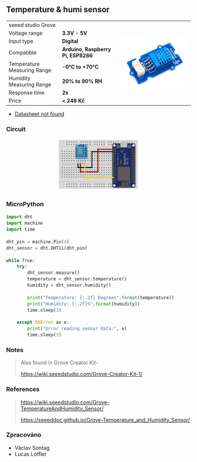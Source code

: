 ## Temperature & humi sensor

<table border="0" width="100%"><tr><td colspan=2 width="60%">seeed studio Grove </td>
<td rowspan=9 width="40%" align="right"><img src="../../.img/humi.jpg" width="200px" /></td></tr>
<tr><td>Voltage range</td><td><b>3.3V - 5V</b></td></tr>
<tr><td>Input type</td><td><b>Digital</b></td></tr>
<tr><td>Compatible</td><td><b>Arduino, Raspberry Pi, ESP8266</b></td></tr>
<tr><td>Temperature Measuring Range</td><td><b>-0°C to +70°C</b></td></tr>
<tr><td>Humidity Measuring Range</td><td><b>20% to 90% RH</b></td></tr>
<tr><td>Response time</td><td><b>2s</b></td></tr>
<tr><td>Price</td><td><b>< 248 Kč</b></td></tr></table>

* [Datasheet not found]()

### Circuit
<p align="center"><img src="../../.img/humi.png" width="45%" /></p>

### MicroPython

```python
import dht
import machine
import time

dht_pin = machine.Pin(4)
dht_sensor = dht.DHT11(dht_pin)

while True:
    try:
        dht_sensor.measure()
        temperature = dht_sensor.temperature()
        humidity = dht_sensor.humidity()

        print("Temperature: {:.2f} Degrees".format(temperature))
        print("Humidity: {:.2f}%".format(humidity))
        time.sleep(3)

    except OSError as e:
        print("Error reading sensor data:", e)
        time.sleep(3)
```

### Notes
> Also found in Grove Creator Kit-
>
>https://wiki.seeedstudio.com/Grove-Creator-Kit-1/

### References
> https://wiki.seeedstudio.com/Grove-TemperatureAndHumidity_Sensor/
>
> https://seeeddoc.github.io/Grove-Temperature_and_Humidity_Sensor/

### Zpracováno
- Václav Sontag
- Lucas Löffler